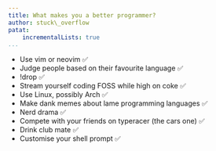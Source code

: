 ```yaml
---
title: What makes you a better programmer?
author: stuck\_overflow
patat:
    incrementalLists: true
...
```


- Use vim or neovim ✅ 
- Judge people based on their favourite language ✅ 
- !drop ✅ 
- Stream yourself coding FOSS while high on coke ✅ 
- Use Linux, possibly Arch ✅ 
- Make dank memes about lame programming languages ✅ 
- Nerd drama ✅ 
- Compete with your friends on typeracer (the cars one) ✅ 
- Drink club mate ✅ 
- Customise your shell prompt ✅ 
